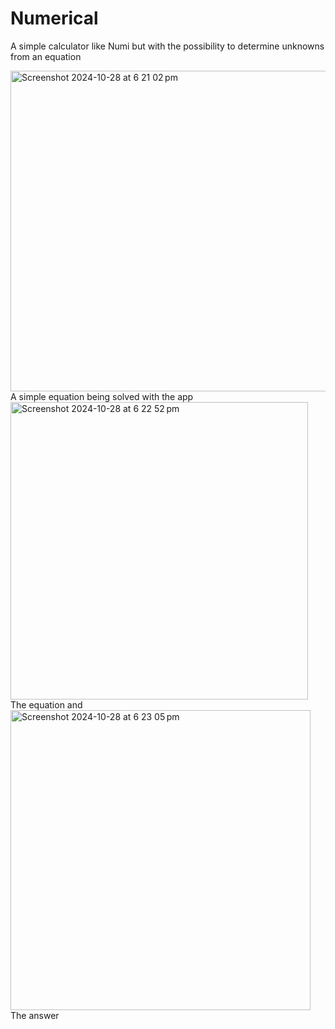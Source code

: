 # Numerical
A simple calculator like Numi but with the possibility to determine unknowns from an equation

<img width="513" alt="Screenshot 2024-10-28 at 6 21 02 pm" src="https://github.com/user-attachments/assets/3c84692c-f263-437c-bd27-df4e28654a7c">
A simple equation being solved with the app 

<img width="476" alt="Screenshot 2024-10-28 at 6 22 52 pm" src="https://github.com/user-attachments/assets/6fb96e91-c9cd-4fdd-9257-0312ee581633">
The equation and 

<img width="480" alt="Screenshot 2024-10-28 at 6 23 05 pm" src="https://github.com/user-attachments/assets/786504dd-11c2-4d8e-81df-1e69f20f5078">
The answer
